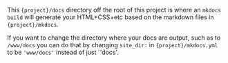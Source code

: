 This `{project}/docs` directory off the root of this project is where an `mkdocs build` 
will generate your HTML+CSS+etc based on the markdown files in `{project}/mkdocs`.  

If you want to change the directory where your docs are output, such as to `/www/docs` 
you can do that by changing `site_dir:` in `{project}/mkdocs.yml` to be `'www/docs'` 
instead of just `'docs'.  
